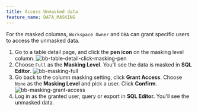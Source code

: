 ```yaml
---
title: Access Unmasked data
feature_name: DATA_MASKING
---
```


For the masked columns, `Workspace Owner` and `DBA` can grant specific users to access the unmasked data.

1. Go to a table detail page, and click the **pen icon** on the masking level column.
   ![bb-table-detail-click-masking-pen](/content/docs/security/data-masking/bb-table-detail-click-masking-pen.webp)
2. Choose `Full` as the **Masking Level**. You'll see the data is masked in **SQL Editor**.
   ![bb-masking-full](/content/docs/security/data-masking/bb-masking-full.webp)
3. Go back to the column masking setting, click **Grant Access**. Choose `None` as the **Masking Level** and pick a user. Click **Confirm**.
   ![bb-masking-grant-access](/content/docs/security/data-masking/bb-masking-grant-access.webp)
4. Log in as the granted user, query or export in **SQL Editor.** You'll see the unmasked data.

